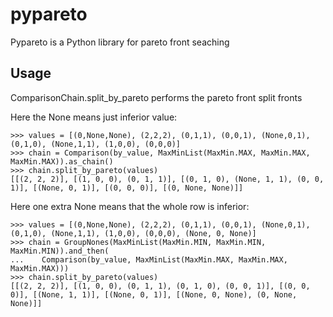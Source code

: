 
# pypareto
Pypareto is a Python library for pareto front seaching
## Usage
ComparisonChain.split_by_pareto performs the pareto front split fronts

Here the None means just inferior value:

    >>> values = [(0,None,None), (2,2,2), (0,1,1), (0,0,1), (None,0,1), (0,1,0), (None,1,1), (1,0,0), (0,0,0)]
    >>> chain = Comparison(by_value, MaxMinList(MaxMin.MAX, MaxMin.MAX, MaxMin.MAX)).as_chain()
    >>> chain.split_by_pareto(values)
    [[(2, 2, 2)], [(1, 0, 0), (0, 1, 1)], [(0, 1, 0), (None, 1, 1), (0, 0, 1)], [(None, 0, 1)], [(0, 0, 0)], [(0, None, None)]]

Here one extra None means that the whole row is inferior:

    >>> values = [(0,None,None), (2,2,2), (0,1,1), (0,0,1), (None,0,1), (0,1,0), (None,1,1), (1,0,0), (0,0,0), (None, 0, None)]
    >>> chain = GroupNones(MaxMinList(MaxMin.MIN, MaxMin.MIN, MaxMin.MIN)).and_then(
    ...    Comparison(by_value, MaxMinList(MaxMin.MAX, MaxMin.MAX, MaxMin.MAX)))
    >>> chain.split_by_pareto(values)
    [[(2, 2, 2)], [(1, 0, 0), (0, 1, 1), (0, 1, 0), (0, 0, 1)], [(0, 0, 0)], [(None, 1, 1)], [(None, 0, 1)], [(None, 0, None), (0, None, None)]]
